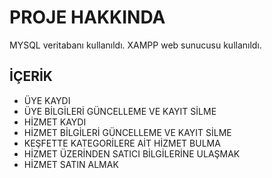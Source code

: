 # PROJE HAKKINDA 

MYSQL veritabanı kullanıldı.
XAMPP  web sunucusu kullanıldı.

## İÇERİK
- ÜYE KAYDI
- ÜYE BİLGİLERİ GÜNCELLEME VE KAYIT SİLME
- HİZMET KAYDI
- HİZMET BİLGİLERİ GÜNCELLEME VE KAYIT SİLME
- KEŞFETTE KATEGORİLERE AİT HİZMET BULMA
- HİZMET ÜZERİNDEN SATICI BİLGİLERİNE ULAŞMAK
- HİZMET SATIN ALMAK
